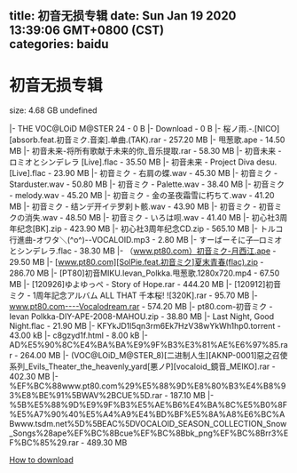 
title: 初音无损专辑
date: Sun Jan 19 2020 13:39:06 GMT+0800 (CST)    
categories: baidu
---

# 初音无损专辑
size: 4.68 GB
 undefined
 
|- THE VOC@LOiD M@STER 24 - 0 B
|- Download - 0 B
|- 桜ノ雨.-.[NICO][absorb.feat.初音ミク.音楽].单曲.(TAK).rar - 257.20 MB
|- 甩葱歌.ape - 14.50 MB
|- 初音未来-将所有歌献于未来的你_音乐提取.rar - 58.30 MB
|- 初音未来 - ロミオとシンデレラ [Live].flac - 35.50 MB
|- 初音未来 - Project Diva desu. [Live].flac - 23.90 MB
|- 初音ミク - 右肩の蝶.wav - 45.30 MB
|- 初音ミク - Starduster.wav - 50.80 MB
|- 初音ミク - Palette.wav - 38.40 MB
|- 初音ミク - melody.wav - 45.20 MB
|- 初音ミク -  金の圣夜霜雪に朽ちて.wav - 41.20 MB
|- 初音ミク -  结ンデ开イテ罗刹ト骸.wav - 43.90 MB
|- 初音ミク -  初音ミクの消失.wav - 48.50 MB
|- 初音ミク -  いろは呗.wav - 41.40 MB
|- 初心社3周年纪念[BK].zip - 423.90 MB
|- 初心社3周年纪念CD.zip - 565.10 MB
|- トルコ行進曲-オワタ＼(^o^)--VOCALOID.mp3 - 2.80 MB
|- すーぱーそに子─ロミオとシンデレラ.flac - 38.30 MB
|- （www.pt80.com）初音ミク-月西江.ape - 29.50 MB
|- [www.pt80.com][SolPie.feat.初音ミク]夏末青春(flac).zip - 286.70 MB
|- [PT80]初音MIKU.Ievan_Polkka.甩葱歌.1280x720.mp4 - 67.50 MB
|- [120926]ゆよゆっぺ - Story of Hope.rar - 444.20 MB
|- [120912]初音ミク - 1周年記念アルバム ALL THAT 千本桜! ![320K].rar - 95.70 MB
|- www.pt80.com----Vocalodream.rar - 574.20 MB
|- pt80.com-初音ミク - Ievan Polkka-DIY-APE-2008-MAHOU.zip - 38.80 MB
|- Last Night, Good Night.flac - 21.90 MB
|- KFYkJD1l5qn3rm6Ek7HzV38wYkWh1hp0.torrent - 43.00 kB
|- c8gzyd1f.html - 8.00 kB
|- AD%E5%90%8C%E4%BA%BA%E9%9F%B3%E3%81%AE%E6%97%85.rar - 264.00 MB
|- (VOC@LOiD_M@STER_8)[二进制人生][AKNP-0001]惡之召使系列_Evils_Theater_the_heavenly_yard[悪ノP][vocaloid_鏡音_MEIKO].rar - 402.30 MB
|- %EF%BC%88www.pt80.com%29%E5%88%9D%E8%80%B3%E4%B8%93%E8%BE%91%5BWAV%2BCUE%5D.rar - 187.10 MB
|- %5B%E5%88%9D%E9%9F%B3%E5%AE%B6%E4%BA%8C%E5%B0%8F%E5%A7%90%40%E5%A4%A9%E4%BD%BF%E5%8A%A8%E6%BC%ABwww.tsdm.net%5D%5BEAC%5DVOCALOID_SEASON_COLLECTION_Snow_Songs%28ape%EF%BC%8Bcue%EF%BC%8Bbk_png%EF%BC%8Brr3%EF%BC%85%29.rar - 489.30 MB

[How to download](https://bpcam.bemobtrk.com/go/2ceec3aa-1ca2-46d6-b9ff-aaa5c184517c?jno=164)